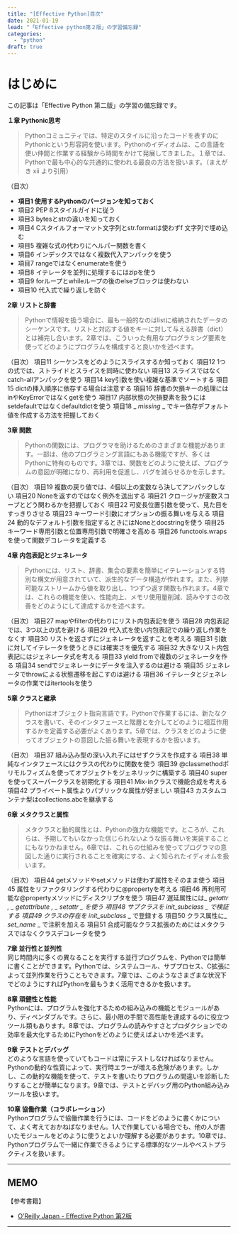 ```yaml
---
title: "[Effective Python]目次"
date: 2021-01-19
lead: "「Effective python第２版」の学習備忘録"
categories:
  - "python"
draft: true
---
```


# はじめに
この記事は「Effective Python 第二版」の学習の備忘録です。

**１章 Pythonic思考**  
>Pythonコミュニティでは、特定のスタイルに沿ったコードを表すのにPythonicという形容詞を使います。Pythonのイディオムは、この言語を使い仲間と作業する経験から時間をかけて発展してきました。１章では、Pythonで最も中心的な共通的に使われる最良の方法を扱います。（まえがき xii より引用）

（目次）
- **項目1 使用するPythonのバージョンを知っておく**
- 項目2 PEP 8スタイルガイドに従う
- 項目3 bytesとstrの違いを知っておく
- 項目4 Cスタイルフォーマット文字列とstr.formatは使わずf 文字列で埋め込む
- 項目5 複雑な式の代わりにヘルパー関数を書く
- 項目6 インデックスではなく複数代入アンパックを使う
- 項目7 rangeではなくenumerateを使う
- 項目8 イテレータを並列に処理するにはzipを使う
- 項目9 forループとwhileループの後のelseブロックは使わない
- 項目10 代入式で繰り返しを防ぐ


**2章 リストと辞書**  
> Pythonで情報を扱う場合に、最も一般的なのはlistに格納されたデータのシーケンスです。リストと対応する値をキーに対して与える辞書（dict）とは補完し合います。2章では、こういった有用なプログラミング要素を使ってどのようにプログラムを構成すると良いかを述べます。

（目次）
項目11 シーケンスをどのようにスライスするか知っておく
項目12 1つの式では、ストライドとスライスを同時に使わない
項目13 スライスではなくcatch-allアンパックを使う
項目14 key引数を使い複雑な基準でソートする
項目15 dictの挿入順序に依存する場合は注意する
項目16 辞書の欠損キーの処理にはinやKeyErrorではなくgetを使う
項目17 内部状態の欠損要素を扱うにはsetdefaultではなくdefaultdictを使う
項目18 _ _missing_ _ でキー依存デフォルト値を作成する方法を把握しておく


**3章 関数**  
>Pythonの関数には、プログラマを助けるためのさまざまな機能があります。一部は、他のプログラミング言語にもある機能ですが、多くはPythonに特有のものです。3章では、関数をどのように使えば、プログラムの意図が明確になり、再利用を促進し、バグを減らせるかを示します。

（目次）
項目19 複数の戻り値では、4個以上の変数なら決してアンパックしない
項目20 Noneを返すのではなく例外を送出する
項目21 クロージャが変数スコープとどう関わるかを把握しておく
項目22 可変長位置引数を使って、見た目をすっきりさせる
項目23 キーワード引数にオプションの振る舞いを与える
項目24 動的なデフォルト引数を指定するときにはNoneとdocstringを使う
項目25 キーワード専用引数と位置専用引数で明確さを高める
項目26 functools.wrapsを使って関数デコレータを定義する


**4章 内包表記とジェネレータ**
>Pythonには、リスト、辞書、集合の要素を簡単にイテレーションする特別な構文が用意されていて、派生的なデータ構造が作れます。また、列挙可能なストリームから値を取り出し、1つずつ返す関数も作れます。4章では、これらの機能を使い、性能向上、メモリ使用量削減、読みやすさの改善をどのようにして達成するかを述べます。

（目次）
項目27 mapやfilterの代わりにリスト内包表記を使う
項目28 内包表記では、3つ以上の式を避ける
項目29 代入式を使い内包表記での繰り返し作業をなくす
項目30 リストを返さずにジェネレータを返すことを考える
項目31 引数に対してイテレータを使うときには確実さを優先する
項目32 大きなリスト内包表記にはジェネレータ式を考える
項目33 yield fromで複数のジェネレータを作る
項目34 sendでジェネレータにデータを注入するのは避ける
項目35 ジェネレータでthrowによる状態遷移を起こすのは避ける
項目36 イテレータとジェネレータの作業ではitertoolsを使う


**5章 クラスと継承**  
>Pythonはオブジェクト指向言語です。Pythonで作業するには、新たなクラスを書いて、そのインタフェースと階層とを介してどのように相互作用するかを定義する必要がよくあります。5章では、クラスをどのように使ってオブジェクトの意図した振る舞いを表現するかを扱います。

（目次）
項目37 組み込み型の深い入れ子にはせずクラスを作成する
項目38 単純なインタフェースにはクラスの代わりに関数を使う
項目39 @classmethodポリモルフィズムを使ってオブジェクトをジェネリックに構築する
項目40 superを使ってスーパークラスを初期化する
項目41 Mix-inクラスで機能合成を考える
項目42 プライベート属性よりパブリックな属性が好ましい
項目43 カスタムコンテナ型はcollections.abcを継承する

**6章 メタクラスと属性**  
>メタクラスと動的属性とは、Pythonの強力な機能です。ところが、これらは、予期してもいなかった信じられないような振る舞いを実装することにもなりかねません。6章では、これらの仕組みを使ってプログラマの意図した通りに実行されることを確実にする、よく知られたイディオムを扱います。

（目次）
項目44 getメソッドやsetメソッドは使わず属性をそのまま使う
項目45 属性をリファクタリングする代わりに@propertyを考える
項目46 再利用可能な@propertyメソッドにディスクリプタを使う
項目47 遅延属性には_ _getattr_ _, _ _getattribute_ _, _ _setattr_ _ を使う
項目48 サブクラスを_ _init_subclass_ _ で検証する
項目49 クラスの存在を_ _init_subclass_ _ で登録する
項目50 クラス属性に_ _set_name_ _ で注釈を加える
項目51 合成可能なクラス拡張のためにはメタクラスではなくクラスデコレータを使う


**7章 並行性と並列性**  
同じ時間内に多くの異なることを実行する並行プログラムを、Pythonでは簡単に書くことができます。Pythonでは、システムコール、サブプロセス、C拡張によって並列作業を行うこともできます。7章では、このようなさまざまな状況下でどのようにすればPythonを最もうまく活用できるかを扱います。

**8章 頑健性と性能**  
Pythonには、プログラムを強化するための組み込みの機能とモジュールがあり、ディペンダブルです。さらに、最小限の手間で高性能を達成するのに役立つツール類もあります。8章では、プログラムの読みやすさとプロダクションでの効率を最大化するためにPythonをどのように使えばよいかを述べます。

**9章 テストとデバッグ**  
どのような言語を使っていてもコードは常にテストしなければなりません。Pythonの動的な性質によって、実行時エラーが増える危険があります。しかし、この動的な機能を使って、テストを書いたりプログラムの間違いを診断したりすることが簡単になります。9章では、テストとデバッグ用のPython組み込みツールを扱います。

**10章 協働作業（コラボレーション）**  
Pythonプログラムで協働作業を行うには、コードをどのように書くかについて、よく考えておかねばなりません。1人で作業している場合でも、他の人が書いたモジュールをどのように使うとよいか理解する必要があります。10章では、Pythonプログラムで一緒に作業できるようにする標準的なツールやベストプラクティスを扱います。


---
## MEMO
【参考書籍】
- [O’Reilly Japan - Effective Python 第2版](https://www.oreilly.co.jp/books/9784873119175/)
---